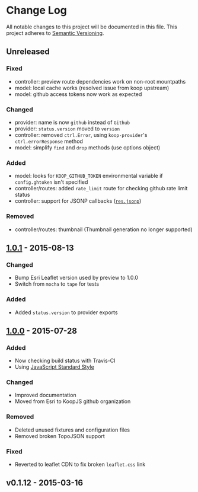 # Change Log
All notable changes to this project will be documented in this file.
This project adheres to [Semantic Versioning](http://semver.org/).

## Unreleased

### Fixed
* controller: preview route dependencies work on non-root mountpaths
* model: local cache works (resolved issue from koop upstream)
* model: github access tokens now work as expected

### Changed
* provider: name is now `github` instead of `Github`
* provider: `status.version` moved to `version`
* controller: removed `ctrl.Error`, using `koop-provider`'s `ctrl.errorResponse` method
* model: simplify `find` and `drop` methods (use options object)

### Added
* model: looks for `KOOP_GITHUB_TOKEN` environmental variable if `config.ghtoken` isn't specified
* controller/routes: added `rate_limit` route for checking github rate limit status
* controller: support for JSONP callbacks ([`res.jsonp`](http://expressjs.com/api.html#res.jsonp))

### Removed
* controller/routes: thumbnail (Thumbnail generation no longer supported)

## [1.0.1] - 2015-08-13

### Changed
* Bump Esri Leaflet version used by preview to 1.0.0
* Switch from `mocha` to `tape` for tests

### Added
* Added `status.version` to provider exports

## [1.0.0] - 2015-07-28

### Added
* Now checking build status with Travis-CI
* Using [JavaScript Standard Style](https://github.com/feross/standard)

### Changed
* Improved documentation
* Moved from Esri to KoopJS github organization

### Removed
* Deleted unused fixtures and configuration files
* Removed broken TopoJSON support

### Fixed
* Reverted to leaflet CDN to fix broken `leaflet.css` link

## v0.1.12 - 2015-03-16

[1.0.1]: https://github.com/koopjs/koop-github/compare/v1.0.0...v1.0.1
[1.0.0]: https://github.com/koopjs/koop-github/compare/v0.1.12...v1.0.0
